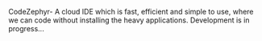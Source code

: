 CodeZephyr- A cloud IDE which is fast, efficient and simple to use, where we can code without installing the heavy applications.
Development is in progress...
